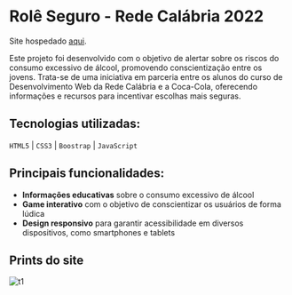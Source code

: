 # Rolê Seguro - Rede Calábria 2022

Site hospedado [aqui](https://joaolandsmann.github.io/roleSeguro/home.html).

Este projeto foi desenvolvido com o objetivo de alertar sobre os riscos do consumo excessivo de álcool, promovendo conscientização entre os jovens. Trata-se de uma iniciativa em parceria entre os alunos do curso de Desenvolvimento Web da Rede Calábria e a Coca-Cola, oferecendo informações e recursos para incentivar escolhas mais seguras.

## Tecnologias utilizadas:

`HTML5` | `CSS3` | `Boostrap` | `JavaScript`

## Principais funcionalidades:

- **Informações educativas** sobre o consumo excessivo de álcool
- **Game interativo** com o objetivo de conscientizar os usuários de forma lúdica
- **Design responsivo** para garantir acessibilidade em diversos dispositivos, como smartphones e tablets


## Prints do site

![t1](https://github.com/user-attachments/assets/217bf9ec-d167-4e22-b825-790a7a8a16d9)
